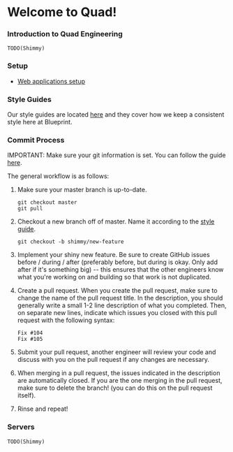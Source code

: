 # Welcome to Quad!

### Introduction to Quad Engineering

`TODO(Shimmy)`

### Setup

* [Web applications setup](/docs/setup/web.md)

### Style Guides

Our style guides are located [here](https://github.com/calblueprint/style-guides/tree/master/rails) and they cover how we keep a consistent style here at Blueprint.

### Commit Process

IMPORTANT: Make sure your git information is set. You can follow the guide [here](https://help.github.com/articles/setting-your-username-in-git/).

The general workflow is as follows:

1. Make sure your master branch is up-to-date.

    ```
    git checkout master
    git pull
    ```

2. Checkout a new branch off of master. Name it according to the [style guide](/docs/style_guides/git.md).

    ```
    git checkout -b shimmy/new-feature
    ```

3. Implement your shiny new feature. Be sure to create GitHub issues before / during / after (preferably before, but during is okay. Only add after if it's something big) -- this ensures that the other engineers know what you're working on and building so that work is not duplicated.

4. Create a pull request. When you create the pull request, make sure to change the name of the pull request title. In the description, you should generally write a small 1-2 line description of what you completed. Then, on separate new lines, indicate which issues you closed with this pull request with the following syntax:

    ```
    Fix #104
    Fix #105
    ```

5. Submit your pull request, another engineer will review your code and discuss with you on the pull request if any changes are necessary.

6. When merging in a pull request, the issues indicated in the description are automatically closed. If you are the one merging in the pull request, make sure to delete the branch! (you can do this on the pull request itself).

7. Rinse and repeat!

### Servers

`TODO(Shimmy)`
